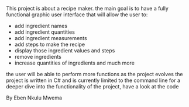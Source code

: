This project is about a recipe maker.
the main goal is to have a fully functional graphic user interface that will allow the user to:
- add ingredient names
- add ingredient quantities
- add ingredient measurements
- add steps to make the recipe
- display those ingredient values and steps
- remove ingredients
- increase quantities of ingredients and much more

the user will be able to perform more functions as the project evolves
the project is written in C# and is currently limited to the command line
for a deeper dive into the functionality of the project, have a look at the code

By Eben Nkulu Mwema
